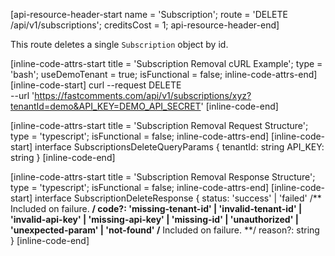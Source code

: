 [api-resource-header-start name = 'Subscription'; route = 'DELETE /api/v1/subscriptions'; creditsCost = 1; api-resource-header-end]

This route deletes a single `Subscription` object by id.

[inline-code-attrs-start title = 'Subscription Removal cURL Example'; type = 'bash'; useDemoTenant = true; isFunctional = false; inline-code-attrs-end]
[inline-code-start]
curl --request DELETE \
  --url 'https://fastcomments.com/api/v1/subscriptions/xyz?tenantId=demo&API_KEY=DEMO_API_SECRET'
[inline-code-end]

[inline-code-attrs-start title = 'Subscription Removal Request Structure'; type = 'typescript'; isFunctional = false; inline-code-attrs-end]
[inline-code-start]
interface SubscriptionsDeleteQueryParams {
    tenantId: string
    API_KEY: string
}
[inline-code-end]

[inline-code-attrs-start title = 'Subscription Removal Response Structure'; type = 'typescript'; isFunctional = false; inline-code-attrs-end]
[inline-code-start]
interface SubscriptionDeleteResponse {
    status: 'success' | 'failed'
    /** Included on failure. **/
    code?: 'missing-tenant-id' | 'invalid-tenant-id' | 'invalid-api-key' | 'missing-api-key' | 'missing-id' | 'unauthorized' | 'unexpected-param' | 'not-found'
    /** Included on failure. **/
    reason?: string
}
[inline-code-end]
